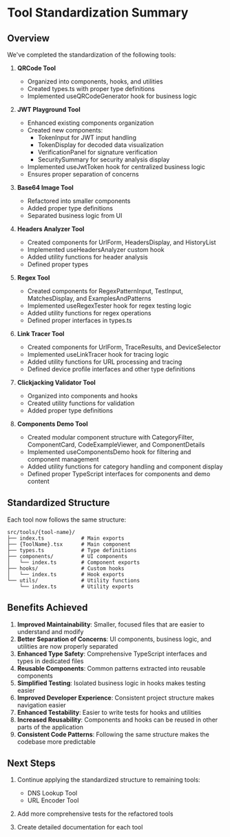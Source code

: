 # Tool Standardization Summary

## Overview
We've completed the standardization of the following tools:

1. **QRCode Tool**
   - Organized into components, hooks, and utilities
   - Created types.ts with proper type definitions
   - Implemented useQRCodeGenerator hook for business logic

2. **JWT Playground Tool**
   - Enhanced existing components organization
   - Created new components:
     - TokenInput for JWT input handling
     - TokenDisplay for decoded data visualization
     - VerificationPanel for signature verification
     - SecuritySummary for security analysis display
   - Implemented useJwtToken hook for centralized business logic
   - Ensures proper separation of concerns

3. **Base64 Image Tool**
   - Refactored into smaller components
   - Added proper type definitions
   - Separated business logic from UI

4. **Headers Analyzer Tool**
   - Created components for UrlForm, HeadersDisplay, and HistoryList
   - Implemented useHeadersAnalyzer custom hook
   - Added utility functions for header analysis
   - Defined proper types
   
5. **Regex Tool**
   - Created components for RegexPatternInput, TestInput, MatchesDisplay, and ExamplesAndPatterns
   - Implemented useRegexTester hook for regex testing logic
   - Added utility functions for regex operations
   - Defined proper interfaces in types.ts

6. **Link Tracer Tool**
   - Created components for UrlForm, TraceResults, and DeviceSelector
   - Implemented useLinkTracer hook for tracing logic
   - Added utility functions for URL processing and tracing
   - Defined device profile interfaces and other type definitions

7. **Clickjacking Validator Tool**
   - Organized into components and hooks
   - Created utility functions for validation
   - Added proper type definitions

8. **Components Demo Tool**
   - Created modular component structure with CategoryFilter, ComponentCard, CodeExampleViewer, and ComponentDetails
   - Implemented useComponentsDemo hook for filtering and component management
   - Added utility functions for category handling and component display
   - Defined proper TypeScript interfaces for components and demo content

## Standardized Structure
Each tool now follows the same structure:

```
src/tools/{tool-name}/
├── index.ts            # Main exports 
├── {ToolName}.tsx      # Main component
├── types.ts            # Type definitions
├── components/         # UI components
│   └── index.ts        # Component exports
├── hooks/              # Custom hooks
│   └── index.ts        # Hook exports
└── utils/              # Utility functions
    └── index.ts        # Utility exports
```

## Benefits Achieved

1. **Improved Maintainability**: Smaller, focused files that are easier to understand and modify
2. **Better Separation of Concerns**: UI components, business logic, and utilities are now properly separated
3. **Enhanced Type Safety**: Comprehensive TypeScript interfaces and types in dedicated files
4. **Reusable Components**: Common patterns extracted into reusable components
5. **Simplified Testing**: Isolated business logic in hooks makes testing easier
6. **Improved Developer Experience**: Consistent project structure makes navigation easier
3. **Enhanced Testability**: Easier to write tests for hooks and utilities
4. **Increased Reusability**: Components and hooks can be reused in other parts of the application
5. **Consistent Code Patterns**: Following the same structure makes the codebase more predictable

## Next Steps

1. Continue applying the standardized structure to remaining tools:
   - DNS Lookup Tool
   - URL Encoder Tool

2. Add more comprehensive tests for the refactored tools

3. Create detailed documentation for each tool
